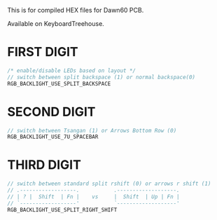 This is for compiled HEX files for Dawn60 PCB.

Available on KeyboardTreehouse.

FIRST DIGIT
===

```c
/* enable/disable LEDs based on layout */
// switch between split backspace (1) or normal backspace(0)
RGB_BACKLIGHT_USE_SPLIT_BACKSPACE
```

SECOND DIGIT
===

```c
// switch between Tsangan (1) or Arrows Bottom Row (0)
RGB_BACKLIGHT_USE_7U_SPACEBAR
```

THIRD DIGIT
===

```c
// switch between standard split rshift (0) or arrows r shift (1)
// .------------------.           .-------------------.
// | ? |  Shift  | Fn |    vs     |  Shift  | Up | Fn |
// `------------------'           `-------------------'
RGB_BACKLIGHT_USE_SPLIT_RIGHT_SHIFT
```
